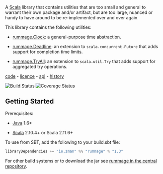 A [Scala](http://www.scala-lang.org/) library that contains utilities that are too small and general to warrant their own package and/or artifact, but are too large, nuanced or handy to have around to be re-implemented over and over again.

This library contains the following utilities:

 - [rummage.Clock](http://zman.io/rummage/api/#rummage.Clock): a general-purpose time abstraction.

 - [rummage.Deadline](http://zman.io/rummage/api/#rummage.Deadline): an extension to `scala.concurrent.Future` that adds support for completion time limits.

 - [rummage.TryAll](http://zman.io/rummage/api/#rummage.TryAll$): an extension to `scala.util.Try` that adds support for aggregated try operations.


[code](https://github.com/zmanio/rummage) - [licence](https://github.com/zmanio/rummage/blob/master/LICENSE) - [api](http://zman.io/rummage/api/#rummage.package) - [history](changelog/)

[![Build Status](https://travis-ci.org/zmanio/rummage.png?branch=master)](https://travis-ci.org/zmanio/rummage) [![Coverage Status](https://coveralls.io/repos/zmanio/rummage/badge.png)](https://coveralls.io/r/zmanio/rummage)


## Getting Started

Prerequisites:

 - [Java](http://www.oracle.com/technetwork/java/index.html) 1.6+

 - [Scala](http://scala-lang.org/) 2.10.4+ or Scala 2.11.6+

To use from SBT, add the following to your build.sbt file:

```scala
libraryDependencies += "io.zman" %% "rummage" % "1.3"
```

For other build systems or to download the jar see [rummage in the central repository](http://mvnrepository.com/artifact/io.zman/rummage_2.11/1.3).